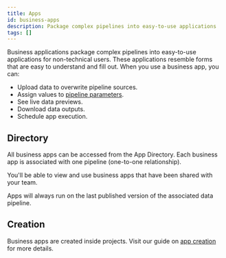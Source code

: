 ```yaml
---
title: Apps
id: business-apps
description: Package complex pipelines into easy-to-use applications
tags: []
---
```


Business applications package complex pipelines into easy-to-use applications for non-technical users. These applications resemble forms that are easy to understand and fill out. When you use a business app, you can:

- Upload data to overwrite pipeline sources.
- Assign values to [pipeline parameters](/analysts/development/pipelines#parameters).
- See live data previews.
- Download data outputs.
- Schedule app execution.

## Directory

All business apps can be accessed from the App Directory. Each business app is associated with one pipeline (one-to-one relationship).

You'll be able to view and use business apps that have been shared with your team.

Apps will always run on the last published version of the associated data pipeline.

## Creation

Business apps are created inside projects. Visit our guide on [app creation](docs/analysts/business-apps/app-creation.md) for more details.
